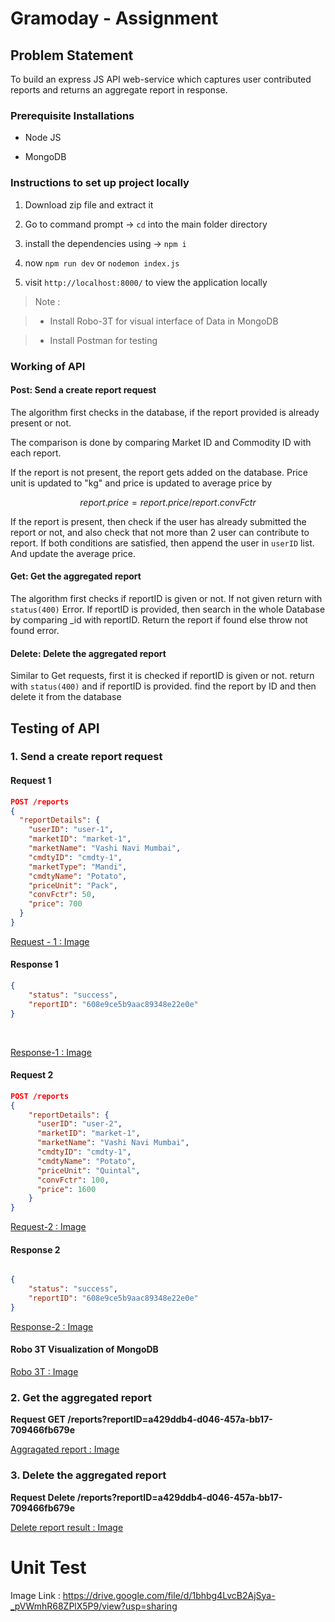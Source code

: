 # Gramoday - Assignment



## Problem Statement



To build an express JS API web-service which captures user contributed reports and returns an aggregate report in response.



### Prerequisite Installations



- Node JS

- MongoDB



### Instructions to set up project locally



1. Download zip file and extract it



2. Go to command prompt -> `cd` into the main folder directory

3. install the dependencies using -> `npm i`

4. now `npm run dev` or `nodemon index.js`

5. visit `http://localhost:8000/` to view the application locally



> Note :

>

> - Install Robo-3T for visual interface of Data in MongoDB

>

> - Install Postman for testing



### Working of API



#### Post: Send a create report request



The algorithm first checks in the database, if the report provided is already present or not.



The comparison is done by comparing Market ID and Commodity ID with each report.



If the report is not present, the report gets added on the database. Price unit is updated to "kg" and price is updated to average price by



$$
report.price = report.price/report.convFctr
$$



If the report is present, then check if the user has already submitted the report or not, and also check that not more than 2 user can contribute to report. If both conditions are satisfied, then append the user in `userID` list. And update the average price.



#### Get: Get the aggregated report



The algorithm first checks if reportID is given or not. If not given return with `status(400)` Error. If reportID is provided, then search in the whole Database by comparing \_id with reportID. Return the report if found else throw not found error.



#### Delete: Delete the aggregated report



Similar to Get requests, first it is checked if reportID is given or not. return with `status(400)` and if reportID is provided. find the report by ID and then delete it from the database



## Testing of API



### 1. Send a create report request



#### Request 1
```JSON
POST /reports
{
  "reportDetails": {
    "userID": "user-1",
    "marketID": "market-1",
    "marketName": "Vashi Navi Mumbai",
    "cmdtyID": "cmdty-1",
    "marketType": "Mandi",
    "cmdtyName": "Potato",
    "priceUnit": "Pack",
    "convFctr": 50,
    "price": 700
  }
}
```



[Request - 1 : Image](https://drive.google.com/file/d/1srXPK_2KJIcbj-vcOUcxa-kzUXVdPTM1/view?usp=sharing)



#### Response 1
```JSON
{
	"status": "success",
	"reportID": "608e9ce5b9aac89348e22e0e"
}
```

<br/>

[Response-1 : Image](https://drive.google.com/file/d/1i82ZReyuujZKdOBI2XpsZwxfxoUqw6Y8/view?usp=sharing)

#### Request 2
```JSON
POST /reports
{ 
    "reportDetails": {
      "userID": "user-2",
      "marketID": "market-1",
      "marketName": "Vashi Navi Mumbai",
      "cmdtyID": "cmdty-1",
      "cmdtyName": "Potato",
      "priceUnit": "Quintal",
      "convFctr": 100,
      "price": 1600
    }
}
```



[Request-2 : Image](https://drive.google.com/file/d/1HtYV-K7FjroEd-wUw1665AzHdUj8JrkI/view?usp=sharing)



#### Response 2
```JSON

{
	"status": "success",
	"reportID": "608e9ce5b9aac89348e22e0e"
}
```


[Response-2 : Image](https://drive.google.com/file/d/1fzquGt5kHTDG0Raedbw9gO97WO-WOTri/view?usp=sharing)



#### Robo 3T Visualization of MongoDB



[Robo 3T : Image](https://drive.google.com/file/d/1nzst8iZmS6BLvMGBqvnzQ_2hyqyQZkWP/view?usp=sharing)



### 2. Get the aggregated report



**Request GET /reports?reportID=a429ddb4-d046-457a-bb17-709466fb679e**



[Aggragated report : Image](https://drive.google.com/file/d/13K1C0CcXGqxqcWQ85yrOXD3HrGYqmcTi/view?usp=sharing)





### 3. Delete the aggregated report



**Request Delete /reports?reportID=a429ddb4-d046-457a-bb17-709466fb679e**



[Delete report result : Image](https://drive.google.com/file/d/1oxtdL6M30Y4QXCgU76bs0eQZd9q0VenY/view?usp=sharing)



# Unit Test
Image Link : https://drive.google.com/file/d/1bhbg4LvcB2AjSya-_pVWmhR68ZPlX5P9/view?usp=sharing